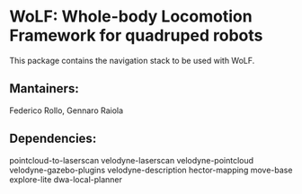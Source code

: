 # WoLF: Whole-body Locomotion Framework for quadruped robots

This package contains the navigation stack to be used with WoLF.

## Mantainers:

Federico Rollo, Gennaro Raiola

## Dependencies:

pointcloud-to-laserscan
velodyne-laserscan
velodyne-pointcloud
velodyne-gazebo-plugins
velodyne-description
hector-mapping
move-base
explore-lite
dwa-local-planner
